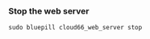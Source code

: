 <!-- usedin: [ _rails/deployment/thin-rack-server.md] -->


### Stop the web server

	sudo bluepill cloud66_web_server stop